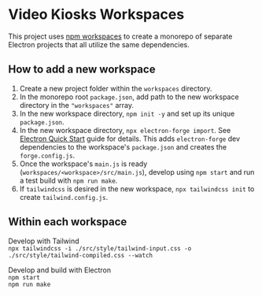 # Video Kiosks Workspaces

This project uses [npm workspaces](https://docs.npmjs.com/cli/v9/using-npm/workspaces?v=true) to create a monorepo of separate Electron projects that all utilize the same dependencies.

## How to add a new workspace

1. Create a new project folder within the `workspaces` directory.
2. In the monorepo root `package.json`, add path to the new workspace directory in the `"workspaces"` array.
3. In the new workspace directory, `npm init -y` and set up its unique `package.json`.
4. In the new workspace directory, `npx electron-forge import`. See [Electron Quick Start](https://www.electronjs.org/docs/latest/tutorial/quick-start) guide for details. This adds `electron-forge` dev dependencies to the workspace's `package.json` and creates the `forge.config.js`.
5. Once the workspace's `main.js` is ready (`workspaces/<workspace>/src/main.js`), develop using `npm start` and run a test build with `npm run make`.
6. If `tailwindcss` is desired in the new workspace, `npx tailwindcss init` to create `tailwind.config.js`.

## Within each workspace

Develop with Tailwind  
`npx tailwindcss -i ./src/style/tailwind-input.css -o ./src/style/tailwind-compiled.css --watch`

Develop and build with Electron  
`npm start`  
`npm run make`
